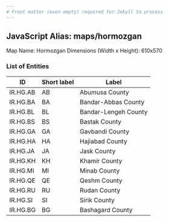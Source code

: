 ```yaml
---
# Front matter (even empty) required for Jekyll to process
---
```


## JavaScript Alias: maps/hormozgan

Map Name: Hormozgan
Dimensions (Width x Height): 610x570





### List of Entities

ID | Short label | Label
---|---|---|
IR.HG.AB|AB|Abumusa County
IR.HG.BA|BA|Bandar-Abbas County
IR.HG.BL|BL|Bandar-Lengeh County
IR.HG.BS|BS|Bastak County
IR.HG.GA|GA|Gavbandi County
IR.HG.HA|HA|Hajiabad County
IR.HG.JA|JA|Jask County
IR.HG.KH|KH|Khamir County
IR.HG.MI|MI|Minab County
IR.HG.QE|QE|Qeshm County
IR.HG.RU|RU|Rudan County
IR.HG.SI|SI|Sirik County
IR.HG.BG|BG|Bashagard County